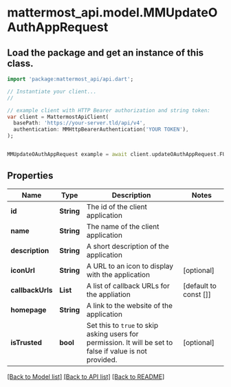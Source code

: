 # mattermost_api.model.MMUpdateOAuthAppRequest

## Load the package and get an instance of this class.
```dart
import 'package:mattermost_api/api.dart';

// Instantiate your client...
//

// example client with HTTP Bearer authorization and string token:
var client = MattermostApiClient(
  basePath: 'https://your-server.tld/api/v4',
  authentication: MMHttpBearerAuthentication('YOUR TOKEN'),
);


MMUpdateOAuthAppRequest example = await client.updateOAuthAppRequest.FUNCTION_THAT_RETURNS_THIS_CLASS();

```

## Properties
Name | Type | Description | Notes
------------ | ------------- | ------------- | -------------
**id** | **String** | The id of the client application | 
**name** | **String** | The name of the client application | 
**description** | **String** | A short description of the application | 
**iconUrl** | **String** | A URL to an icon to display with the application | [optional] 
**callbackUrls** | **List<String>** | A list of callback URLs for the appliation | [default to const []]
**homepage** | **String** | A link to the website of the application | 
**isTrusted** | **bool** | Set this to `true` to skip asking users for permission. It will be set to false if value is not provided. | [optional] 

[[Back to Model list]](../GENERATED_README.md#documentation-for-models) [[Back to API list]](../GENERATED_README.md#documentation-for-api-endpoints) [[Back to README]](../GENERATED_README.md)


